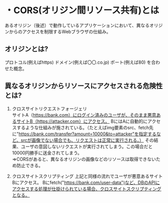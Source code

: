 # ・CORS(オリジン間リソース共有)とは
あるオリジン（後述）で動作しているアプリケーションにおいて、異なるオリジンからのアクセスを制限するWebブラウザの仕組み。

## オリジンとは?  
プロトコル(例えばhttps)
ドメイン(例えば〇〇.co.jp)
ポート(例えば80)
を合わせた概念。

## 異なるオリジンからリソースにアクセスされる危険性とは?  
1. クロスサイトリクエストフォージェリ  
サイトA（https://bank.com）にログイン済みのユーザが、そのまま悪意あるサイトB（https://attacker.com）にアクセス。
BにはAに自動的にアクセスするような仕組みが施されている。（たとえばimg要素のsrc、fetch先に"https://bank.com/transfer?amount=10000&to=attacker"を指定するなど。srcが画像でない場合でも、リクエストは正常に実行される。）
その結果、ユーザの意図しないリクエストが実行されてしまう。この場合だと10000円勝手に送金されてしまう。  
⇒CORSがあると、異なるオリジンの画像などのリソースは取得できないため防止できる。

2. クロスサイトスクリプティング
上記と同様の流れでユーザが悪意あるサイトBにアクセス。
Bにfetch("https://bank.com/user-data")など、DBのAPIにアクセスする処理が仕掛けられている場合、クロスサイトスクリプティングとなる。

